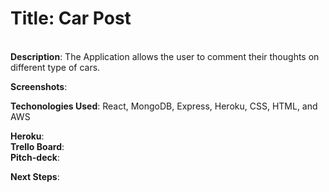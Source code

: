**<h1>Title**: Car Post</h1>
<br>
**Description**: The Application allows the user to comment their thoughts on different type of cars.

**Screenshots**:



**Techonologies Used**: React, MongoDB, Express, Heroku, CSS, HTML, and AWS

**Heroku**: <br>
**Trello Board**: <br>
**Pitch-deck**: <br>



**Next Steps**: <br>


